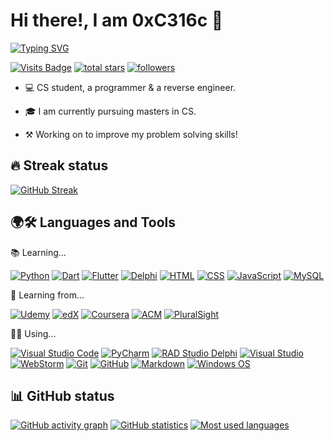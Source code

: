 # Hi there!, I am 0xC316c 👋

[![Typing SVG](https://readme-typing-svg.herokuapp.com?color=%2336BCF7&width=600&lines=CS+Student%2C+a+programmer+%26+a+reverse+engineer;Currently+pursuing+masters+in+Computer+Science;Working+on+to+improve+my+problem+solving+skills)](https://git.io/typing-svg)

[![Visits Badge](https://shields-io-visitor-counter.herokuapp.com/badge?page=0xC316c.0xC316c&color=1D70B8&style=for-the-badge&logo=GitHub&logoColor=FFFFFF)](https://github.com/0xC316c)
<a href="https://github.com/0xC316c?tab=repositories&sort=stargazers">
    <img alt="total stars" title="Total stars on GitHub" src="https://custom-icon-badges.herokuapp.com/badge/dynamic/json?logo=star&color=55960c&labelColor=488207&label=Stars&style=for-the-badge&query=%24.stars&url=https://api.github-star-counter.workers.dev/user/0xC316c"/></a>
  <a href="https://github.com/0xC316c?tab=followers">
    <img alt="followers" title="Follow me on Github" src="https://custom-icon-badges.herokuapp.com/github/followers/0xC316c?color=236ad3&labelColor=1155ba&style=for-the-badge&logo=person-add&label=Follow&logoColor=white"/></a>

- 💻 CS student, a programmer & a reverse engineer.

- 🎓 I am currently pursuing masters in CS.

- ⚒ Working on to improve my problem solving skills!

## 🔥 Streak status

[![GitHub Streak](https://github-readme-streak-stats.herokuapp.com?user=0xC316c&theme=blood-dark&hide_border=true&date_format=M%20j%5B%2C%20Y%5D)](https://git.io/streak-stats)

## 🌍🛠 Languages and Tools

📚 Learning...

[![Python](https://img.shields.io/badge/-Python-4584B6?style=for-the-badge&logo=Python&logoColor=FFFFFF)](https://www.python.org/)
[![Dart](https://img.shields.io/badge/-Dart-15A6C4?style=for-the-badge&logo=Dart&logoColor=FFFFFF)](https://dart.dev/)
[![Flutter](https://img.shields.io/badge/-Flutter-02569B?style=for-the-badge&logo=Flutter&logoColor=FFFFFF)](https://flutter.dev/)
[![Delphi](https://img.shields.io/badge/-Object%20Pascal-F32735?style=for-the-badge&logo=Delphi&logoColor=FFFFFF)](https://www.freepascal.org/)
[![HTML](https://img.shields.io/badge/-HTML-E34F26?style=for-the-badge&logo=HTML5&logoColor=FFFFFF)](https://html.com/)
[![CSS](https://img.shields.io/badge/-CSS-1572B6?style=for-the-badge&logo=CSS3&logoColor=FFFFFF)](https://www.w3schools.com/css/css_intro.asp)
[![JavaScript](https://img.shields.io/badge/-JavaScript-F7DF1E?style=for-the-badge&logo=JavaScript&logoColor=FFFFFF)](https://www.javascript.com/)
[![MySQL](https://img.shields.io/badge/-MySQL-00758F?style=for-the-badge&logo=MySQL&logoColor=FFFFFF)](https://www.mysql.com/)

📖 Learning from...

[![Udemy](https://img.shields.io/badge/-Udemy-A435F0?style=for-the-badge&logo=Udemy&logoColor=FFFFFF)](https://www.udemy.com/)
[![edX](https://img.shields.io/badge/-edX-00262B?style=for-the-badge&logo=edX&logoColor=FFFFFF)](https://www.edx.org/)
[![Coursera](https://img.shields.io/badge/-Coursera-0056D2?style=for-the-badge&logo=Coursera&logoColor=FFFFFF)](https://www.coursera.org/)
[![ACM](https://img.shields.io/badge/-ACM-0085CA?style=for-the-badge&logo=ACM&logoColor=FFFFFF)](https://www.acm.org/)
[![PluralSight](https://img.shields.io/badge/-Pluralsight-F15B2A?style=for-the-badge&logo=Pluralsight&logoColor=FFFFFF)](https://www.pluralsight.com/)

👨‍💻 Using...

[![Visual Studio Code](https://img.shields.io/badge/-Visual%20Studio%20Code-0078D7?style=for-the-badge&logo=VisualStudioCode&logoColor=FFFFFF)](https://code.visualstudio.com/)
[![PyCharm](https://img.shields.io/badge/-PyCharm-5EE078?style=for-the-badge&logo=PyCharm&logoColor=FFFFFF)](https://www.jetbrains.com/pycharm/)
[![RAD Studio Delphi](https://img.shields.io/badge/-RAD%20Studio%20Delphi-F32735?style=for-the-badge&logo=Embarcadero&logoColor=FFFFFF)](https://www.embarcadero.com/)
[![Visual Studio](https://img.shields.io/badge/-Visual%20Studio-6B33AE?style=for-the-badge&logo=VisualStudio&logoColor=FFFFFF)](https://visualstudio.microsoft.com/)
[![WebStorm](https://img.shields.io/badge/-WebStorm-2196DD?style=for-the-badge&logo=WebStorm&logoColor=FFFFFF)](https://www.jetbrains.com/webstorm/)
[![Git](https://img.shields.io/badge/-Git-F05032?style=for-the-badge&logo=Git&logoColor=FFFFFF)](https://git-scm.com/)
[![GitHub](https://img.shields.io/badge/-GitHub-181717?style=for-the-badge&logo=GitHub&logoColor=FFFFFF)](https://www.github.com/)
[![Markdown](https://img.shields.io/badge/-Markdown-000000?style=for-the-badge&logo=Markdown&logoColor=FFFFFF)](https://daringfireball.net/projects/markdown/)
[![Windows OS](https://img.shields.io/badge/-Windows%20OS-0078D6?style=for-the-badge&logo=Windows&logoColor=FFFFFF)](https://www.microsoft.com/en-gb/windows/)

## 📊 GitHub status

[![GitHub activity graph](https://activity-graph.herokuapp.com/graph?username=0xC316c&theme=react-dark&hide_border=true)](https://github.com/ashutosh00710/github-readme-activity-graph)
[![GitHub statistics](https://github-readme-stats.vercel.app/api?username=0xC316c&count_private=true&show_icons=true&theme=tokyonight&hide_border=true&hide_title=true)](https://github.com/anuraghazra/github-readme-stats)
[![Most used languages](https://github-readme-stats.vercel.app/api/top-langs/?username=0xC316c&layout=compact&theme=react&hide_border=true&custom_title=Most%20used%20languages&card_width=297)](https://github.com/anuraghazra/github-readme-stats)

<!---
0xC316c/0xC316c is a ✨ special ✨ repository because its `README.md` (this file) appears on your GitHub profile.
You can click the Preview link to take a look at your changes.
--->
